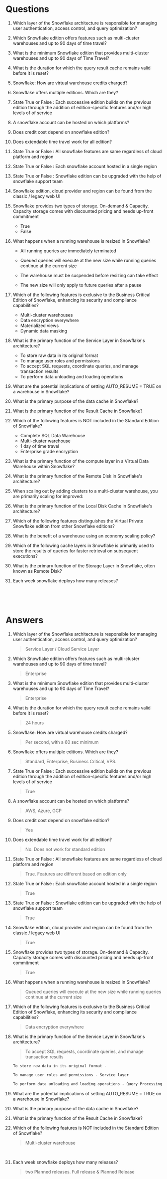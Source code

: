 # Questions

1. Which layer of the Snowflake architecture is responsible for managing user authentication, access control, and query optimization?

2. Which Snowflake edition offers features such as multi-cluster warehouses and up to 90 days of time travel?

3. What is the minimum Snowflake edition that provides multi-cluster warehouses and up to 90 days of Time Travel?

4. What is the duration for which the query result cache remains valid before it is reset?

5. Snowflake: How are virtual warehouse credits charged?

6. Snowflake offers multiple editions. Which are they?

7. State True or False : Each successive edition builds on the previous edition through the addition of edition-specific features and/or high levels of of service

8. A snowflake account can be hosted on which platforms?

9. Does credit cost depend on snowflake edition?

10. Does extendable time travel work for all edition?

11. State True or False : All snowflake features are same regardless of cloud platform and region

12. State True or False : Each snowflake account hosted in a single region

13. State True or False : Snowflake edition can be upgraded with the help of snowflake support team

14. Snowflake edition, cloud provider and region can be found from the classic / legacy web UI

15. Snowflake provides two types of storage. On-demand & Capacity. Capacity storage comes with discounted pricing and needs up-front commitment

    - True
    - False

16. What happens when a running warehouse is resized in Snowflake?

    - All running queries are immediately terminated

    - Queued queries will execute at the new size while running queries continue at the current size

    - The warehouse must be suspended before resizing can take effect

    - The new size will only apply to future queries after a pause

17. Which of the following features is exclusive to the Business Critical Edition of Snowflake, enhancing its security and compliance capabilities?

    - Multi-cluster warehouses
    - Data encryption everywhere
    - Materialized views
    - Dynamic data masking

18. What is the primary function of the Service Layer in Snowflake's architecture?

    - To store raw data in its original format
    - To manage user roles and permissions
    - To accept SQL requests, coordinate queries, and manage transaction results
    - To perform data unloading and loading operations

19. What are the potential implications of setting AUTO_RESUME = TRUE on a warehouse in Snowflake?
20. What is the primary purpose of the data cache in Snowflake?
21. What is the primary function of the Result Cache in Snowflake?
22. Which of the following features is NOT included in the Standard Edition of Snowflake?

    - Complete SQL Data Warehouse
    - Multi-cluster warehouse
    - 1 day of time travel
    - Enterprise grade encryption

23. What is the primary function of the compute layer in a Virtual Data Warehouse within Snowflake?

24. What is the primary function of the Remote Disk in Snowflake's architecture?

25. When scaling out by adding clusters to a multi-cluster warehouse, you are primarily scaling for improved:

26. What is the primary function of the Local Disk Cache in Snowflake's architecture?

27. Which of the following features distinguishes the Virtual Private Snowflake edition from other Snowflake editions?

28. What is the benefit of a warehouse using an economy scaling policy?

29. Which of the following cache layers in Snowflake is primarily used to store the results of queries for faster retrieval on subsequent executions?

30. What is the primary function of the Storage Layer in Snowflake, often known as Remote Disk?

31. Each week snowflake deploys how many releases?

&nbsp;

&nbsp;

# Answers

1. Which layer of the Snowflake architecture is responsible for managing user authentication, access control, and query optimization?

   > Service Layer / Cloud Service Layer

2. Which Snowflake edition offers features such as multi-cluster warehouses and up to 90 days of time travel?

   > Enterprise

3. What is the minimum Snowflake edition that provides multi-cluster warehouses and up to 90 days of Time Travel?

   > Enterprise

4. What is the duration for which the query result cache remains valid before it is reset?

   > 24 hours

5. Snowflake: How are virtual warehouse credits charged?

   > Per second, with a 60 sec minimum

6. Snowflake offers multiple editions. Which are they?

   > Standard, Enterprise, Business Critical, VPS.

7. State True or False : Each successive edition builds on the previous edition through the addition of edition-specific features and/or high levels of of service

   > True

8. A snowflake account can be hosted on which platforms?

   > AWS, Azure, GCP

9. Does credit cost depend on snowflake edition?

   > Yes

10. Does extendable time travel work for all edition?

    > No. Does not work for standard edition

11. State True or False : All snowflake features are same regardless of cloud platform and region

    > True. Features are different based on edition only

12. State True or False : Each snowflake account hosted in a single region

    > True

13. State True or False : Snowflake edition can be upgraded with the help of snowflake support team

    > True

14. Snowflake edition, cloud provider and region can be found from the classic / legacy web UI
    > True
15. Snowflake provides two types of storage. On-demand & Capacity. Capacity storage comes with discounted pricing and needs up-front commitment

    > True

16. What happens when a running warehouse is resized in Snowflake?

    > Queued queries will execute at the new size while running queries continue at the current size

17. Which of the following features is exclusive to the Business Critical Edition of Snowflake, enhancing its security and compliance capabilities?

    > Data encryption everywhere

18. What is the primary function of the Service Layer in Snowflake's architecture?

    > To accept SQL requests, coordinate queries, and manage transaction results

    ```md
    To store raw data in its original format -

    To manage user roles and permissions - Service layer

    To perform data unloading and loading operations - Query Processing layer
    ```

19. What are the potential implications of setting AUTO_RESUME = TRUE on a warehouse in Snowflake?

20. What is the primary purpose of the data cache in Snowflake?

21. What is the primary function of the Result Cache in Snowflake?

22. Which of the following features is NOT included in the Standard Edition of Snowflake?
    > Multi-cluster warehouse

&nbsp;

31. Each week snowflake deploys how many releases?

    > two Planned releases. Full release & Planned Release